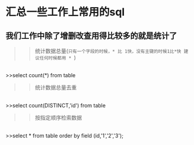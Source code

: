 汇总一些工作上常用的sql
===
我们工作中除了增删改查用得比较多的就是统计了
---
>>统计数据总量(`只有一个字段的时候，* 比 1快，没有主键的时候1比*快 建议任何时候都用 * `)
<br>
>>select count(*) from  table 

>>统计数据总量去重
<br>
>>select count(DISTINCT,'id') from table

>>按指定顺序检索数据
<br>
>>select * from table order by field (id,'1','2','3');


